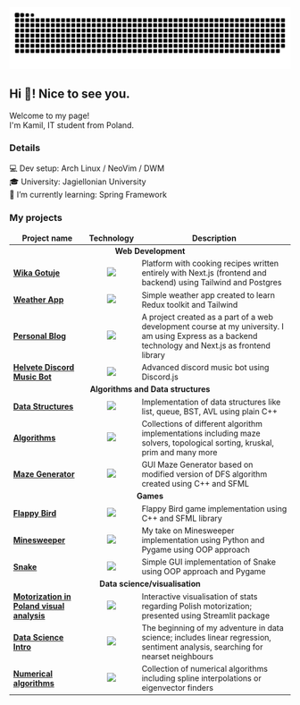 <img src="https://raw.githubusercontent.com/Shintenza/Shintenza/output/snake.svg" alt="Snake animation" />

<h2 align="left">Hi 👋! Nice to see you.</h2>
<p align="left">Welcome to my page!<br>I'm Kamil, IT student from Poland.</p>

<h3 align="left">Details</h3>
💻 Dev setup: Arch Linux / NeoVim / DWM <br>
🎓 University: Jagiellonian University <br>
🌱 I’m currently learning: Spring Framework

<h3 align="left">My projects</h3>

<table>
  <thead align="center">
    <tr>
      <td><b>Project name</b></td>
      <td><b>Technology</b></td>
      <td><b>Description</b></td>
    </tr>
  </thead>
  <tbody>
    <tr>
      <td colspan="3" align="center"><b>Web Development</b></td>
    </tr>
    <tr>
      <td>
        <a href="https://github.com/Shintenza/wika-gotuje"><b>Wika Gotuje</b></a>
      </td>
      <td align="center">
        <img src="https://skillicons.dev/icons?i=js,nextjs,tailwind,postgres" />
      </td>
      <td>
        Platform with cooking recipes written entirely with Next.js (frontend
        and backend) using Tailwind and Postgres
      </td>
    </tr>
    <tr>
      <td>
        <a href="https://github.com/Shintenza/weather-app"><b>Weather App</b></a>
      </td>
      <td align="center">
        <img src="https://skillicons.dev/icons?i=ts,react,redux, tailwind" />
      </td>
      <td>Simple weather app created to learn Redux toolkit and Tailwind</td>
    </tr>
    <tr>
      <td>
        <a href="https://github.com/Shintenza/personal-blog"><b>Personal Blog</b></a>
      </td>
      <td align="center">
        <img src="https://skillicons.dev/icons?i=js,nextjs,express,mongodb,tailwind" />
      </td>
      <td>
        A project created as a part of a web development course at my
        university. I am using Express as a backend technology and Next.js as
        frontend library
      </td>
    </tr>
    <tr>
      <td>
        <a href="https://github.com/Shintenza/helvete-discord-bot"><b>Helvete Discord Music Bot</b></a>
      </td>
      <td align="center">
        <img src="https://skillicons.dev/icons?i=ts,bots,mongodb" />
      </td>
      <td>Advanced discord music bot using Discord.js</td>
    </tr>
    <tr>
      <td colspan="3" align="center"><b>Algorithms and Data structures</b></td>
    </tr>
    <tr>
      <td><a href="https://github.com/Shintenza/AiSD"><b>Data Structures</b></a></td>
      <td align="center">
        <img src="https://skillicons.dev/icons?i=cpp" />
      </td>
      <td>Implementation of data structures like list, queue, BST, AVL using plain C++</td>
    </tr>
    <tr>
      <td><a href="https://github.com/Shintenza/AiSD2"><b>Algorithms</b></a></td>
      <td align="center">
        <img src="https://skillicons.dev/icons?i=cpp" />
      </td>
      <td>Collections of different algorithm implementations including maze solvers, topological sorting, kruskal, prim and many more</td>
    </tr>
    <tr>
      <td><a href="https://github.com/Shintenza/maze-generator"><b>Maze Generator</b></a></td>
      <td align="center">
        <img src="https://skillicons.dev/icons?i=cpp" />
      </td>
      <td>GUI Maze Generator based on modified version of DFS algorithm created using C++ and SFML</td>
    </tr>
    <tr>
      <td colspan="3" align="center"><b>Games</b></td>
    </tr>
    <tr>
      <td>
        <a href="https://github.com/Shintenza/flappy-bird"><b>Flappy Bird</b></a>
      </td>
      <td align="center">
        <img src="https://skillicons.dev/icons?i=cpp" />
      </td>
      <td>Flappy Bird game implementation using C++ and SFML library</td>
    </tr>
    <tr>
      <td>
        <a href="https://github.com/Shintenza/py-minesweeper"><b>Minesweeper</b></a>
      </td>
      <td align="center">
        <img src="https://skillicons.dev/icons?i=py" />
      </td>
      <td>
        My take on Minesweeper implementation using Python and Pygame using OOP
        approach
      </td>
    </tr>
    <tr>
      <td>
        <a href="https://github.com/Shintenza/py-snake"><b>Snake</b></a>
      </td>
      <td align="center">
        <img src="https://skillicons.dev/icons?i=py" />
      </td>
      <td>Simple GUI implementation of Snake using OOP approach and Pygame</td>
    </tr>
    <tr>
      <td colspan="3" align="center"><b>Data science/visualisation</b></td>
    </tr>
    <tr>
      <td>
        <a href="https://github.com/Shintenza/wizualizacja-projekt"><b>Motorization in Poland visual analysis</b></a>
      </td>
      <td align="center">
        <img src="https://skillicons.dev/icons?i=py"/>
      </td>
      <td>Interactive visualisation of stats regarding Polish motorization; presented using Streamlit package</td>
    </tr>
    <tr>
      <td>
        <a href="https://github.com/Shintenza/data-science-lectures"><b>Data Science Intro</b></a>
      </td>
      <td align="center">
        <img src="https://skillicons.dev/icons?i=py"/>
      </td>
      <td>The beginning of my adventure in data science; includes linear regression, sentiment analysis, searching for nearset neighbours</td>
    </tr>
    <tr>
      <td><a href="https://github.com/Shintenza/metody_numeryczne_22_23"><b>Numerical algorithms</b></a></td>
      <td align="center">
        <img src="https://skillicons.dev/icons?i=cpp" />
      </td>
      <td>Collection of numerical algorithms including spline interpolations or eigenvector finders</td>
    </tr>
  </tbody>
</table>
